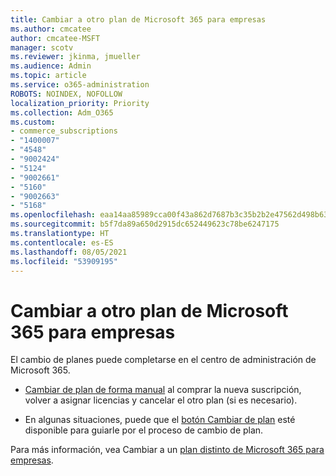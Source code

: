 ```yaml
---
title: Cambiar a otro plan de Microsoft 365 para empresas
ms.author: cmcatee
author: cmcatee-MSFT
manager: scotv
ms.reviewer: jkinma, jmueller
ms.audience: Admin
ms.topic: article
ms.service: o365-administration
ROBOTS: NOINDEX, NOFOLLOW
localization_priority: Priority
ms.collection: Adm_O365
ms.custom:
- commerce_subscriptions
- "1400007"
- "4548"
- "9002424"
- "5124"
- "9002661"
- "5160"
- "9002663"
- "5168"
ms.openlocfilehash: eaa14aa85989cca00f43a862d7687b3c35b2b2e47562d498b630139985eaef6a
ms.sourcegitcommit: b5f7da89a650d2915dc652449623c78be6247175
ms.translationtype: HT
ms.contentlocale: es-ES
ms.lasthandoff: 08/05/2021
ms.locfileid: "53909195"
---
```

# <a name="switch-to-a-different-microsoft-365-for-business-plan"></a>Cambiar a otro plan de Microsoft 365 para empresas

El cambio de planes puede completarse en el centro de administración de Microsoft 365.

- [Cambiar de plan de forma manual](https://docs.microsoft.com/microsoft-365/commerce/subscriptions/switch-plans-manually) al comprar la nueva suscripción, volver a asignar licencias y cancelar el otro plan (si es necesario).

- En algunas situaciones, puede que el [botón Cambiar de plan](https://docs.microsoft.com/microsoft-365/commerce/subscriptions/switch-to-a-different-plan#use-the-switch-plans-button) esté disponible para guiarle por el proceso de cambio de plan.

Para más información, vea Cambiar a un [plan distinto de Microsoft 365 para empresas](https://docs.microsoft.com/microsoft-365/commerce/subscriptions/switch-to-a-different-plan).
